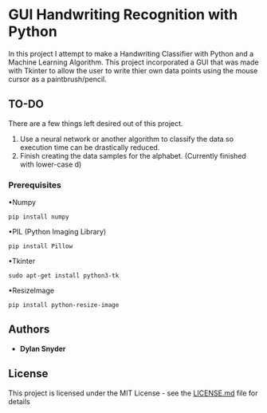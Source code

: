 # GUI Handwriting Recognition with Python

In this project I attempt to make a Handwriting Classifier with Python and a Machine Learning Algorithm. This project incorporated a GUI that was made with Tkinter to allow the user to write thier own data points using the mouse cursor as a paintbrush/pencil. 

## TO-DO

There are a few things left desired out of this project. 

1. Use a neural network or another algorithm to classify the data so execution time can be drastically reduced.
2. Finish creating the data samples for the alphabet. (Currently finished with lower-case d)

### Prerequisites

•Numpy
```
pip install numpy
```
•PIL (Python Imaging Library)
```
pip install Pillow
```
•Tkinter
```
sudo apt-get install python3-tk
```
•ResizeImage 
```
pip install python-resize-image
```

## Authors

* **Dylan Snyder**

## License

This project is licensed under the MIT License - see the [LICENSE.md](https://github.com/DylanSnyder31/GUI-Handwriting-Recognition/blob/master/LICENSE) file for details
